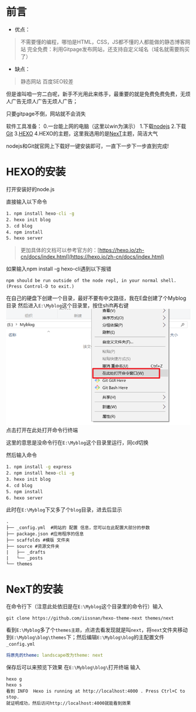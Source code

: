 # 前言
- 优点：
> 不需要懂的编程，哪怕是HTML，CSS，JS都不懂的人都能做的静态博客网站
完全免费：利用Gitpage发布网站，还支持自定义域名（域名就需要购买了）

- 缺点：
> 静态网站
百度SEO较差

但是谁叫咱一穷二白呢，新手不光用此来练手，最重要的就是免费免费免费，无烦人广告无烦人广告无烦人广告；

只要gitpage不倒，网站就不会消失


软件工具准备：
0.一台能上网的电脑（这里以win为演示）
1.下载[nodejs](Node.js)
2.下载[Git](https://git-scm.com)
3.[HEXO](https://hexo.io)
4.HEXO的主题，这里我选用的是[NexT](http://theme-next.iissnan.com/getting-started.html)主题，简洁大气

nodejs和Git就官网上下载好一键安装即可，一直下一步下一步直到完成!

# HEXO的安装
打开安装好的node.js

直接输入以下命令
```cmd
1. npm install hexo-cli -g
2. hexo init blog
3. cd blog
4. npm install
5. hexo server
```

> 更加具体的文档可以参考官方的：[https://hexo.io/zh-cn/docs/index.html](https://hexo.io/zh-cn/docs/index.html)

如果输入npm install -g hexo-cli遇到以下报错

```npm
npm should be run outside of the node repl, in your normal shell.
(Press Control-D to exit.)
```

在自己的硬盘下创建一个目录，最好不要有中文路径，我在E盘创建了个Myblog目录
然后进入`E:\Myblog`这个目录里，按住shift再右键
![title](https://raw.githubusercontent.com/zzzhbr/notebook-image/master/notebook/2019/09/05/1567643923207-1567643923235.png)
点击打开在此处打开命令行终端

这里的意思是没命令行在`E:\Myblog`这个目录里运行，同cd切换


然后输入命令
```cmd
1. npm install -g express
2. npm install hexo-cli -g
3. hexo init blog
4. cd blog
5. npm install
6. hexo server
```
此时在`E:\Myblog`下又多了个`blog`目录，进去后显示
```
.
├── _config.yml  #网站的 配置 信息，您可以在此配置大部分的参数
├── package.json #应用程序的信息
├── scaffolds #模版 文件夹
├── source #资源文件夹
|   ├── _drafts
|   └── _posts
└── themes
```
# NexT的安装
在命令行下（注意此处依旧是在`E:\Myblog`这个目录里的命令行）输入
```
git clone https://github.com/iissnan/hexo-theme-next themes/next
```
看到`E:\Myblog`多了个`themes主题`，点进去看发现就是叫`next`，将`next`文件夹移动到`E:\Myblog\blog\themes`下；然后编辑`E:\Myblog\blog`的主配置文件`_config.yml`
```yml
将原先的theme: landscape改为theme: next
```
保存后可以来预览下效果
在`E:\Myblog\blog\`打开终端
输入
```
hexo g
hexo s
看到 INFO  Hexo is running at http://localhost:4000 . Press Ctrl+C to stop.
就证明成功，然后访问http://localhost:4000就能看到效果
```


